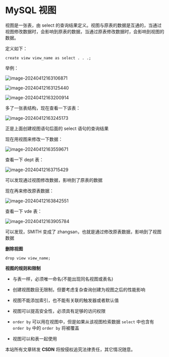 # MySQL 视图

视图是一张表，由 select 的查询结果定义。视图与原表的数据是互通的，当通过视图修改数据时，会影响到原表的数据，当通过原表修改数据时，会影响到视图的数据。

定义如下：

```mysql
create view view_name as select . . .;
```

举例：

![image-20240412163106871](https://wyn-personal-picture.oss-cn-beijing.aliyuncs.com/img/image-20240412163106871.png)

![image-20240412163125440](https://wyn-personal-picture.oss-cn-beijing.aliyuncs.com/img/image-20240412163125440.png)

![image-20240412163200914](https://wyn-personal-picture.oss-cn-beijing.aliyuncs.com/img/image-20240412163200914.png)

多了一张表结构，现在查看一下该表：

![image-20240412163245173](https://wyn-personal-picture.oss-cn-beijing.aliyuncs.com/img/image-20240412163245173.png)

正是上面创建视图语句后面的 select 语句的查询结果

现在用视图来修改一下数据：

![image-20240412163559671](https://wyn-personal-picture.oss-cn-beijing.aliyuncs.com/img/image-20240412163559671.png)

查看一下 dept 表：

![image-20240412163715429](https://wyn-personal-picture.oss-cn-beijing.aliyuncs.com/img/image-20240412163715429.png)

可以发现通过视图修改数据，影响到了原表的数据

现在再来修改原表数据：

![image-20240412163842551](https://wyn-personal-picture.oss-cn-beijing.aliyuncs.com/img/image-20240412163842551.png)

查看一下 vde 表：

![image-20240412163905784](https://wyn-personal-picture.oss-cn-beijing.aliyuncs.com/img/image-20240412163905784.png)

可以发现，SMITH 变成了 zhangsan，也就是通过修改原表数据，影响到了视图数据

**删除视图**

```mysql
drop view view_name;
```

**视图的规则和限制**

- 与表一样，必须唯一命名(不能出现同名视图或表名)
- 创建视图数目无限制，但要考虑复杂查询创建为视图之后的性能影响
- 视图不能添加索引，也不能有关联的触发器或者默认值
- 视图可以提高安全性，必须具有足够的访问权限
- `order by` 可以用在视图中，但是如果从该视图检索数据 `select` 中也含有 `order by` 中的 `order by` 将被覆盖

- 视图可以和表一起使用



<script src="https://giscus.app/client.js"
        data-repo="wynhelloworld/blog-comments"
        data-repo-id="R_kgDOKruZpg"
        data-category="Announcements"
        data-category-id="DIC_kwDOKruZps4Ca2L0"
        data-mapping="url"
        data-strict="0"
        data-reactions-enabled="1"
        data-emit-metadata="0"
        data-input-position="bottom"
        data-theme="preferred_color_scheme"
        data-lang="zh-CN"
        crossorigin="anonymous"
        async>
</script>

本站所有文章转发 **CSDN** 将按侵权追究法律责任，其它情况随意。

